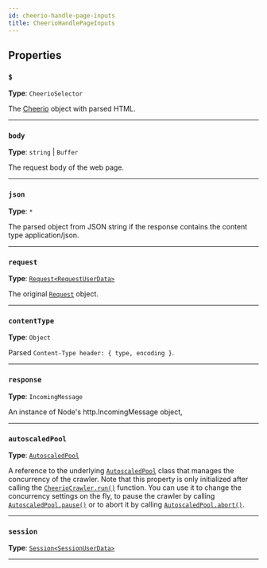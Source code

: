 ```yaml
---
id: cheerio-handle-page-inputs
title: CheerioHandlePageInputs
---
```


<a name="cheeriohandlepageinputs"></a>

## Properties

### `$`

**Type**: `CheerioSelector`

The [Cheerio](https://cheerio.js.org/) object with parsed HTML.

---

### `body`

**Type**: `string` | `Buffer`

The request body of the web page.

---

### `json`

**Type**: `*`

The parsed object from JSON string if the response contains the content type application/json.

---

### `request`

**Type**: [`Request<RequestUserData>`](/docs/api/request)

The original [`Request`](/docs/api/request) object.

---

### `contentType`

**Type**: `Object`

Parsed `Content-Type header: { type, encoding }`.

---

### `response`

**Type**: `IncomingMessage`

An instance of Node's http.IncomingMessage object,

---

### `autoscaledPool`

**Type**: [`AutoscaledPool`](/docs/api/autoscaled-pool)

A reference to the underlying [`AutoscaledPool`](/docs/api/autoscaled-pool) class that manages the concurrency of the crawler. Note that this property
is only initialized after calling the [`CheerioCrawler.run()`](/docs/api/cheerio-crawler#run) function. You can use it to change the concurrency
settings on the fly, to pause the crawler by calling [`AutoscaledPool.pause()`](/docs/api/autoscaled-pool#pause) or to abort it by calling
[`AutoscaledPool.abort()`](/docs/api/autoscaled-pool#abort).

---

### `session`

**Type**: [`Session<SessionUserData>`](/docs/api/session)

---
